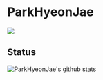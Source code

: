 # ParkHyeonJae 
<a href="https://hits.seeyoufarm.com"/><img src="https://hits.seeyoufarm.com/api/count/incr/badge.svg?url=https%3A%2F%2Fgithub.com%2FParkHyeonJae"/></a>

## Status
![ParkHyeonJae's github stats](https://github-readme-stats.vercel.app/api?username=ParkHyeonJae&show_icons=true)

<!--
[![solved.ac tier](http://mazassumnida.wtf/api/generate_badge?boj=md101106)](https://solved.ac/md101106)
--!>

